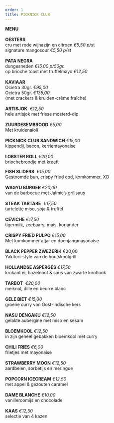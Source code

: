 ```yaml
---
order: 1
title: PICKNICK CLUB
---
```

**MENU** \
\
**OESTERS**\
cru met rode wijnazijn en citroen *€5,50 p/s*t\
signature mangosour *€5,50 p/st*\
\
**PATA NEGRA**\
dungesneden *€15,00 p/50gr.*\
op brioche toast met truffelmayo *€12,50*\
\
**KAVIAAR**\
Ocietra 30gr. *€95,00*\
Ocietra 50gr. *€135,00*\
(met crackers & kruiden-crème fraîche)\
\
**ARTISJOK**  *€12,50*\
hele artisjok met frisse mosterd-dip\
\
**ZUURDESEMBROOD** *€5,00*\
Met kruidenaïoli\
\
**PICKNICK CLUB SANDWICH** *€15,00*\
kippendij, bacon, kerriemayonaise            \
\
**LOBSTER ROLL** *€20,00*\
briochebroodje met kreeft

**FISH SLIDERS**  *€15,00*\
Gestoomde bun, crispy fried cod, komkommer, XO\
\
**WAGYU BURGER** *€20,00*\
van de barbecue met Jaimie’s grillsaus\
\
**STEAK TARTARE**  *€17,50*\
tartelette miso, soja & truffel\
\
**CEVICHE** *€17,50*\
tigermilk, zeebaars, maïs, koriander\
\
**CRISPY FRIED PULPO** *€15,00*\
Met komkommer atjar en doenjangmayonaise\
\
**BLACK PEPPER ZWEZERIK** €20,00\
Yakitori-style van de houtskoolgrill\
\
**HOLLANDSE ASPERGES** *€17,50*\
krokant ei, hazelnoot & saus van zwarte knoflook\
\
**TARBOT**  *€20,00*\
meiknol, dille en beurre blanc  \
\
**GELE BIET** *€15,00*\
groene curry van Oost-Indische kers\
\
**NASU DENGAKU** *€12,50*\
gelakte aubergine met miso en sesam\
\
**BLOEMKOOL** *€12,50*\
in zijn geheel gebakken bloemkool met curry\
\
**CHILI FRIES** *€6,00*\
frietjes met mayonaise\
\
**STRAWBERRY MOON** *€12,50*\
aardbeien, sorbetijs en meringue\
\
**POPCORN ICECREAM** *€12,50*\
met appel & gezouten caramel\
\
**DAME BLANCHE** *€10,00*\
vanilleroomijs en chocolade\
\
**KAAS** *€12,50*\
selectie van 4 kazen